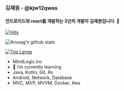 ### 김재원 - @kjw12qwas
#### 안드로이드와 react를 개발하는 2년차 개발자 김재원입니다. 👋
[![Hits](https://hits.seeyoufarm.com/api/count/incr/badge.svg?url=https%3A%2F%2Fgithub.com%2Fkjw12qwas&count_bg=%2379C83D&title_bg=%23555555&icon=&icon_color=%23E7E7E7&title=hits&edge_flat=false)](https://hits.seeyoufarm.com)

![Anurag's github stats](https://github-readme-stats.vercel.app/api?username=kjw12qwas&show_icons=true&theme=dracula)

[![Top Langs](https://github-readme-stats.vercel.app/api/top-langs/?username=kjw12qwas)](https://github.com/kjw12qwas/github-readme-stats)


  - MindLogic.Inc
  - 🌱 I’m currently learning 
  - Java, Kotlin, Git, Rx
  - Android, Network, Database
  - MVC, MVP, MVVM, Docker, Aws
